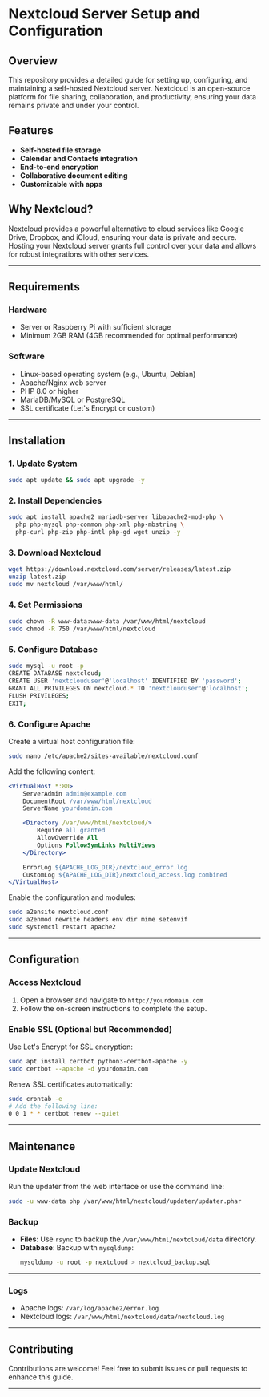 # Nextcloud Server Setup and Configuration

## Overview
This repository provides a detailed guide for setting up, configuring, and maintaining a self-hosted Nextcloud server. Nextcloud is an open-source platform for file sharing, collaboration, and productivity, ensuring your data remains private and under your control.

## Features
- **Self-hosted file storage**
- **Calendar and Contacts integration**
- **End-to-end encryption**
- **Collaborative document editing**
- **Customizable with apps**

## Why Nextcloud?
Nextcloud provides a powerful alternative to cloud services like Google Drive, Dropbox, and iCloud, ensuring your data is private and secure. Hosting your Nextcloud server grants full control over your data and allows for robust integrations with other services.

---

## Requirements
### Hardware
- Server or Raspberry Pi with sufficient storage
- Minimum 2GB RAM (4GB recommended for optimal performance)

### Software
- Linux-based operating system (e.g., Ubuntu, Debian)
- Apache/Nginx web server
- PHP 8.0 or higher
- MariaDB/MySQL or PostgreSQL
- SSL certificate (Let's Encrypt or custom)

---

## Installation
### 1. Update System
```bash
sudo apt update && sudo apt upgrade -y
```

### 2. Install Dependencies
```bash
sudo apt install apache2 mariadb-server libapache2-mod-php \
  php php-mysql php-common php-xml php-mbstring \
  php-curl php-zip php-intl php-gd wget unzip -y
```

### 3. Download Nextcloud
```bash
wget https://download.nextcloud.com/server/releases/latest.zip
unzip latest.zip
sudo mv nextcloud /var/www/html/
```

### 4. Set Permissions
```bash
sudo chown -R www-data:www-data /var/www/html/nextcloud
sudo chmod -R 750 /var/www/html/nextcloud
```

### 5. Configure Database
```bash
sudo mysql -u root -p
CREATE DATABASE nextcloud;
CREATE USER 'nextclouduser'@'localhost' IDENTIFIED BY 'password';
GRANT ALL PRIVILEGES ON nextcloud.* TO 'nextclouduser'@'localhost';
FLUSH PRIVILEGES;
EXIT;
```

### 6. Configure Apache
Create a virtual host configuration file:
```bash
sudo nano /etc/apache2/sites-available/nextcloud.conf
```
Add the following content:
```apache
<VirtualHost *:80>
    ServerAdmin admin@example.com
    DocumentRoot /var/www/html/nextcloud
    ServerName yourdomain.com

    <Directory /var/www/html/nextcloud/>
        Require all granted
        AllowOverride All
        Options FollowSymLinks MultiViews
    </Directory>

    ErrorLog ${APACHE_LOG_DIR}/nextcloud_error.log
    CustomLog ${APACHE_LOG_DIR}/nextcloud_access.log combined
</VirtualHost>
```
Enable the configuration and modules:
```bash
sudo a2ensite nextcloud.conf
sudo a2enmod rewrite headers env dir mime setenvif
sudo systemctl restart apache2
```

---

## Configuration
### Access Nextcloud
1. Open a browser and navigate to `http://yourdomain.com`
2. Follow the on-screen instructions to complete the setup.

### Enable SSL (Optional but Recommended)
Use Let's Encrypt for SSL encryption:
```bash
sudo apt install certbot python3-certbot-apache -y
sudo certbot --apache -d yourdomain.com
```
Renew SSL certificates automatically:
```bash
sudo crontab -e
# Add the following line:
0 0 1 * * certbot renew --quiet
```

---

## Maintenance
### Update Nextcloud
Run the updater from the web interface or use the command line:
```bash
sudo -u www-data php /var/www/html/nextcloud/updater/updater.phar
```

### Backup
- **Files**: Use `rsync` to backup the `/var/www/html/nextcloud/data` directory.
- **Database**: Backup with `mysqldump`:
  ```bash
  mysqldump -u root -p nextcloud > nextcloud_backup.sql
  ```

---

### Logs
- Apache logs: `/var/log/apache2/error.log`
- Nextcloud logs: `/var/www/html/nextcloud/data/nextcloud.log`

---

## Contributing
Contributions are welcome! Feel free to submit issues or pull requests to enhance this guide.

---



